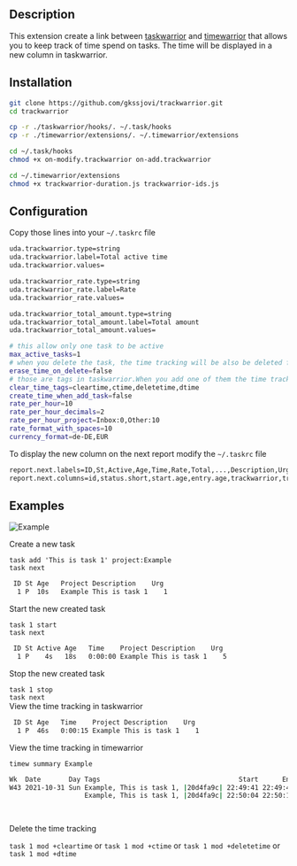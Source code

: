 ## Description

This extension create a link between [taskwarrior](https://github.com/GothenburgBitFactory/taskwarrior) and  [timewarrior](https://github.com/GothenburgBitFactory/timewarrior) that allows you to keep track of time spend on tasks. 
The time will be displayed in a new column in taskwarrior.

## Installation

```sh
git clone https://github.com/gkssjovi/trackwarrior.git
cd trackwarrior

cp -r ./taskwarrior/hooks/. ~/.task/hooks
cp -r ./timewarrior/extensions/. ~/.timewarrior/extensions

cd ~/.task/hooks
chmod +x on-modify.trackwarrior on-add.trackwarrior

cd ~/.timewarrior/extensions
chmod +x trackwarrior-duration.js trackwarrior-ids.js
```

## Configuration

Copy those lines into your `~/.taskrc` file
```sh
uda.trackwarrior.type=string
uda.trackwarrior.label=Total active time
uda.trackwarrior.values=

uda.trackwarrior_rate.type=string
uda.trackwarrior_rate.label=Rate
uda.trackwarrior_rate.values=

uda.trackwarrior_total_amount.type=string
uda.trackwarrior_total_amount.label=Total amount
uda.trackwarrior_total_amount.values=

# this allow only one task to be active
max_active_tasks=1 
# when you delete the task, the time tracking will be also be deleted from timewarrior 
erase_time_on_delete=false 
# those are tags in taskwarrior.When you add one of them the time tracking will be deleted from timewarrior
clear_time_tags=cleartime,ctime,deletetime,dtime
create_time_when_add_task=false
rate_per_hour=10
rate_per_hour_decimals=2
rate_per_hour_project=Inbox:0,Other:10
rate_format_with_spaces=10
currency_format=de-DE,EUR
```

To display the new column on the next report modify the `~/.taskrc` file
```sh
report.next.labels=ID,St,Active,Age,Time,Rate,Total,...,Description,Urg
report.next.columns=id,status.short,start.age,entry.age,trackwarrior,trackwarrior_rate,trackwarrior_total_amount,...,description,urgency
```
## Examples

![Example](./assets/example.gif)

Create a new task 

`task add 'This is task 1' project:Example` \
`task next`
```sh
 ID St Age   Project Description    Urg
  1 P  10s   Example This is task 1    1

```
Start the new created task 

`task 1 start` \
`task next`
```sh
 ID St Active Age   Time    Project Description    Urg
  1 P    4s   18s   0:00:00 Example This is task 1    5
```

Stop the new created task

`task 1 stop` \
`task next` \
View the time tracking in taskwarrior
```sh
 ID St Age   Time    Project Description    Urg
  1 P  46s   0:00:15 Example This is task 1    1
```
View the time tracking in timewarrior 

`timew summary Example`

```sh
Wk  Date       Day Tags                                   Start      End    Time   Total
W43 2021-10-31 Sun Example, This is task 1, |20d4fa9c| 22:49:41 22:49:49 0:00:08
                   Example, This is task 1, |20d4fa9c| 22:50:04 22:50:11 0:00:07 0:00:15

                                                                                 0:00:15
```

Delete the time tracking 

`task 1 mod +cleartime`
or
`task 1 mod +ctime`
or
`task 1 mod +deletetime`
or
`task 1 mod +dtime`

